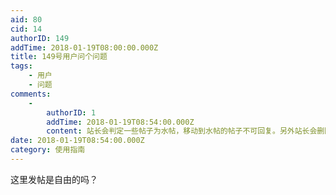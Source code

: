 ```yaml
---
aid: 80
cid: 14
authorID: 149
addTime: 2018-01-19T08:00:00.000Z
title: 149号用户问个问题
tags:
    - 用户
    - 问题
comments:
    -
        authorID: 1
        addTime: 2018-01-19T08:54:00.000Z
        content: 站长会判定一些帖子为水帖，移动到水帖的帖子不可回复。另外站长会删除色情网站链接。此外发帖自由。
date: 2018-01-19T08:54:00.000Z
category: 使用指南
---
```


这里发帖是自由的吗？
